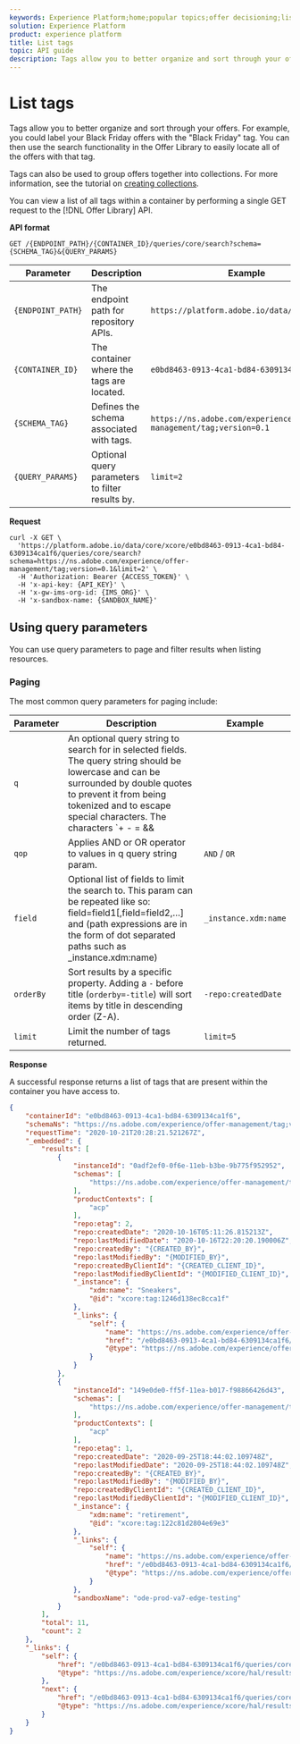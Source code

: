 ```yaml
---
keywords: Experience Platform;home;popular topics;offer decisioning;list tags
solution: Experience Platform
product: experience platform
title: List tags
topic: API guide
description: Tags allow you to better organize and sort through your offers.
---
```


# List tags

Tags allow you to better organize and sort through your offers. For example, you could label your Black Friday offers with the "Black Friday" tag. You can then use the search functionality in the Offer Library to easily locate all of the offers with that tag.

Tags can also be used to group offers together into collections. For more information, see the tutorial on [creating collections](../../../offer-library/using/creating-collections.md).

You can view a list of all tags within a container by performing a single GET request to the [!DNL Offer Library] API.

**API format**

```http
GET /{ENDPOINT_PATH}/{CONTAINER_ID}/queries/core/search?schema={SCHEMA_TAG}&{QUERY_PARAMS}
```

| Parameter | Description | Example |
| --------- | ----------- | ------- |
| `{ENDPOINT_PATH}` | The endpoint path for repository APIs. | `https://platform.adobe.io/data/core/xcore/` |
| `{CONTAINER_ID}` | The container where the tags are located. | `e0bd8463-0913-4ca1-bd84-6309134ca1f6` |
| `{SCHEMA_TAG}` | Defines the schema associated with tags. | `https://ns.adobe.com/experience/offer-management/tag;version=0.1` |
| `{QUERY_PARAMS}` | Optional query parameters to filter results by. | `limit=2` |

**Request**

```shell
curl -X GET \
  'https://platform.adobe.io/data/core/xcore/e0bd8463-0913-4ca1-bd84-6309134ca1f6/queries/core/search?schema=https://ns.adobe.com/experience/offer-management/tag;version=0.1&limit=2' \
  -H 'Authorization: Bearer {ACCESS_TOKEN}' \
  -H 'x-api-key: {API_KEY}' \
  -H 'x-gw-ims-org-id: {IMS_ORG}' \
  -H 'x-sandbox-name: {SANDBOX_NAME}'
```

## Using query parameters

You can use query parameters to page and filter results when listing resources.

### Paging

The most common query parameters for paging include:

| Parameter | Description | Example |
| --------- | ----------- | ------- |
| `q` | An optional query string to search for in selected fields. The query string should be lowercase and can be surrounded by double quotes to prevent it from being tokenized and to escape special characters. The characters `+ - = && || > < ! ( ) { } [ ] ^ \" ~ * ? : \ /` have special meaning and should be escaped with a backslash when appearing in the query string. | Website JSON |
| `qop` | Applies AND or OR operator to values in q query string param. | `AND` / `OR` |
| `field` | Optional list of fields to limit the search to. This param can be repeated like so: field=field1[,field=field2,…] and (path expressions are in the form of dot separated paths such as _instance.xdm:name) | `_instance.xdm:name` |
| `orderBy` | Sort results by a specific property. Adding a `-` before title (`orderby=-title`) will sort items by title in descending order (Z-A). | `-repo:createdDate` |
| `limit` | Limit the number of tags returned. | `limit=5` |

**Response**

A successful response returns a list of tags that are present within the container you have access to.

```json
{
    "containerId": "e0bd8463-0913-4ca1-bd84-6309134ca1f6",
    "schemaNs": "https://ns.adobe.com/experience/offer-management/tag;version=0.1",
    "requestTime": "2020-10-21T20:28:21.521267Z",
    "_embedded": {
        "results": [
            {
                "instanceId": "0adf2ef0-0f6e-11eb-b3be-9b775f952952",
                "schemas": [
                    "https://ns.adobe.com/experience/offer-management/tag;version=0.1"
                ],
                "productContexts": [
                    "acp"
                ],
                "repo:etag": 2,
                "repo:createdDate": "2020-10-16T05:11:26.815213Z",
                "repo:lastModifiedDate": "2020-10-16T22:20:20.190006Z",
                "repo:createdBy": "{CREATED_BY}",
                "repo:lastModifiedBy": "{MODIFIED_BY}",
                "repo:createdByClientId": "{CREATED_CLIENT_ID}",
                "repo:lastModifiedByClientId": "{MODIFIED_CLIENT_ID}",
                "_instance": {
                    "xdm:name": "Sneakers",
                    "@id": "xcore:tag:1246d138ec8cca1f"
                },
                "_links": {
                    "self": {
                        "name": "https://ns.adobe.com/experience/offer-management/tag;version=0.1#0adf2ef0-0f6e-11eb-b3be-9b775f952952",
                        "href": "/e0bd8463-0913-4ca1-bd84-6309134ca1f6/instances/0adf2ef0-0f6e-11eb-b3be-9b775f952952",
                        "@type": "https://ns.adobe.com/experience/offer-management/tag;version=0.1"
                    }
                }
            },
            {
                "instanceId": "149e0de0-ff5f-11ea-b017-f98866426d43",
                "schemas": [
                    "https://ns.adobe.com/experience/offer-management/tag;version=0.1"
                ],
                "productContexts": [
                    "acp"
                ],
                "repo:etag": 1,
                "repo:createdDate": "2020-09-25T18:44:02.109748Z",
                "repo:lastModifiedDate": "2020-09-25T18:44:02.109748Z",
                "repo:createdBy": "{CREATED_BY}",
                "repo:lastModifiedBy": "{MODIFIED_BY}",
                "repo:createdByClientId": "{CREATED_CLIENT_ID}",
                "repo:lastModifiedByClientId": "{MODIFIED_CLIENT_ID}",
                "_instance": {
                    "xdm:name": "retirement",
                    "@id": "xcore:tag:122c81d2804e69e3"
                },
                "_links": {
                    "self": {
                        "name": "https://ns.adobe.com/experience/offer-management/tag;version=0.1#149e0de0-ff5f-11ea-b017-f98866426d43",
                        "href": "/e0bd8463-0913-4ca1-bd84-6309134ca1f6/instances/149e0de0-ff5f-11ea-b017-f98866426d43",
                        "@type": "https://ns.adobe.com/experience/offer-management/tag;version=0.1"
                    }
                },
                "sandboxName": "ode-prod-va7-edge-testing"
            }
        ],
        "total": 11,
        "count": 2
    },
    "_links": {
        "self": {
            "href": "/e0bd8463-0913-4ca1-bd84-6309134ca1f6/queries/core/search?schema=https://ns.adobe.com/experience/offer-management/tag;version=0.1&limit=2",
            "@type": "https://ns.adobe.com/experience/xcore/hal/results"
        },
        "next": {
            "href": "/e0bd8463-0913-4ca1-bd84-6309134ca1f6/queries/core/search?start=149e0de0-ff5f-11ea-b017-f98866426d43&orderby=instanceId&schema=https://ns.adobe.com/experience/offer-management/tag;version=0.1&limit=2",
            "@type": "https://ns.adobe.com/experience/xcore/hal/results"
        }
    }
}
```

